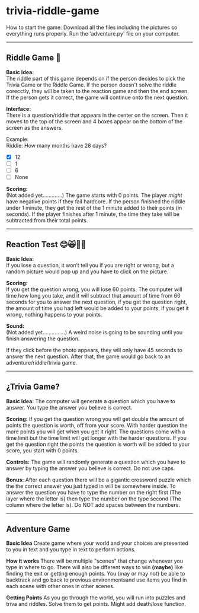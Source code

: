 # trivia-riddle-game

How to start the game: Download all the files including the pictures so everything runs properly. Run the 'adventure.py' file on your computer.
________________________________________________________________________________________________________________________
## Riddle Game 🔎

**Basic Idea:**                                                                                                      
The riddle part of this game depends on if the person decides to pick the Trivia Game or the Riddle Game.
If the person doesn't solve the riddle corecctly, they will be taken to the reaction game and then the end screen.
If the person gets it correct, the game will continue onto the next question.

**Interface:**     
There is a question/riddle that appears in the center on the screen. Then it moves to the top of the screen and 4 boxes appear on the bottom of the screen as the answers.

Example:    
Riddle: How many months have 28 days?      
- [X] 12
- [ ] 1
- [ ] 6
- [ ] None

**Scoring:**    
(Not added yet.............)
The game starts with 0 points. The player *might* have negative points if they fail hardcore.
If the person finished the riddle under 1 minute, they get the rest of the 1 minute added to their points (in seconds). If the player finishes after 1 minute, the time they take will be subtracted from their total points.
________________________________________________________________________________________________________________________

## Reaction Test 😊🙀🐳:unicorn:

**Basic Idea:**    
If you lose a question, it won’t tell you if you are right or wrong, but a random picture would pop up and you have to click on the picture.  

**Scoring:**    
If you get the question wrong, you will lose 60 points. The computer will time how long you take, and it will subtract that amount of time from 60 seconds for you to answer the next question, if you get the question right, the amount of time you had left would be added to your points, if you get it wrong, nothing happens to your points.

**Sound:**    
(Not added yet...............)
A weird noise is going to be sounding until you finish answering the question.

If they click before the photo appears, they will only have 45 seconds to answer the next question. After that, the game would go back to an adventure/riddle/trivia game.

________________________________________________________________________________________________________________________

## ¿Trivia Game?

**Basic Idea:**
The computer will generate a question which you have to answer. You type the answer you believe is correct. 

**Scoring:**
If you get the question wrong you will get double the amount of points the question is worth, off from your score. With harder question the more points you will get when you get it right. The questions come with a time limit but the time limit will get longer with the harder questions. If you get the question right the points the question is worth will be added to your score, you start with 0 points.

**Controls:**
The game will randomly generate a question which you have to answer by typing the answer you believe is correct. Do not use caps.  

**Bonus:**
After each question there will be a gigantic crossword puzzle which the the correct answer you just typed in will be somewhere inside. To answer the question you have to type the number on the right first (The layer where the letter is) then type the number on the type second (The column where the letter is). Do NOT add spaces between the numbers.
_______________________________________________________________________________________________________________________
## Adventure Game ##

**Basic Idea**
Create game where your world and your choices are presented to you in text and you type in text to perform actions.

**How it works**
There will be multiple "scenes" that change whenever you type in where to go. There will also be dfferent ways to win **(maybe)** like finding the exit or getting enough points. You (may or may not) be able to backtrack and go back to previous environmentsand use items you find in each scene with other ones in other scenes.

**Getting Points**
As you go through the world, you will run into puzzles and triva and riddles. Solve them to get points. Might add death/lose function.

